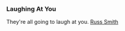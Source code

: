 ### Laughing At You

They're all going to laugh at you. [Russ Smith][1]

[1]: http://blog.smithr.info/ "Russ Smith"

